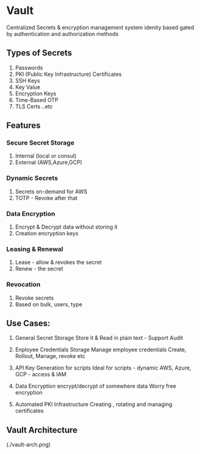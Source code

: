 # Vault

Centralized Secrets & encryption management system
idenity based
gated by authentication and authorization methods

## Types of Secrets

1. Passwords
2. PKI (Public Key Infrastructure) Certificates
3. SSH Keys
4. Key Value
5. Encryption Keys
6. Time-Based OTP
7. TLS Certs ..etc


## Features

### Secure Secret Storage
1. Internal (local or consul)
2. External (AWS,Azure,GCP)

### Dynamic Secrets
1. Secrets on-demand for AWS
2. TOTP - Revoke after that

### Data Encryption
1. Encrypt & Decrypt data without storing it
2. Creation encryption keys

### Leasing & Renewal
1. Lease - allow & revokes the secret
2. Renew - the secret

### Revocation
1. Revoke secrets
2. Based on bulk, users, type

## Use Cases:

1. General Secret Storage
    Store it &
    Read in plain text - Support Audit

2. Enployee Credentials Storage
    Manage employee credentials
    Create, Rollout, Manage, revoke etc

3. API Key Generation for scripts
    Ideal for scripts - dynamic
    AWS, Azure, GCP - access & IAM

4. Data Encryption
    encrypt/decrypt of somewhere data
    Worry free encryption

5. Automated PKI Infrastructure
    Creating , rotating and managing certificates


## Vault Architecture

(./vault-arch.png)




